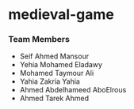 # medieval-game

### Team Members

- Seif Ahmed Mansour
- Yehia Mohamed Eladawy
- Mohamed Taymour Ali
- Yahia Zakria Yahia
- Ahmed Abdelhameed AboElrous
- Ahmed Tarek Ahmed
